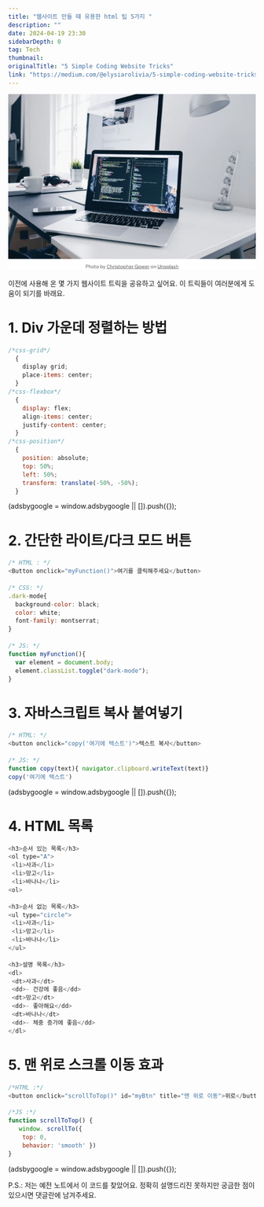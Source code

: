 ```yaml
---
title: "웹사이트 만들 때 유용한 html 팁 5가지 "
description: ""
date: 2024-04-19 23:30
sidebarDepth: 0
tag: Tech
thumbnail: 
originalTitle: "5 Simple Coding Website Tricks"
link: "https://medium.com/@elysiarolivia/5-simple-coding-website-tricks-0a67fbad780f"
---
```



<img src="./img/5SimpleCodingWebsiteTricks_0.png" />

이전에 사용해 온 몇 가지 웹사이트 트릭을 공유하고 싶어요. 이 트릭들이 여러분에게 도움이 되기를 바래요.

# 1. Div 가운데 정렬하는 방법

```js
/*css-grid*/ 
  { 
    display grid; 
    place-items: center;
  }
/*css-flexbox*/ 
  { 
    display: flex; 
    align-items: center; 
    justify-content: center;
  }
/*css-position*/  
  { 
    position: absolute; 
    top: 50%; 
    left: 50%; 
    transform: translate(-50%, -50%);
  }
```

<!-- ui-log 수평형 -->
<ins class="adsbygoogle"
  style="display:block"
  data-ad-client="ca-pub-4877378276818686"
  data-ad-slot="9743150776"
  data-ad-format="auto"
  data-full-width-responsive="true"></ins>
<component is="script">
(adsbygoogle = window.adsbygoogle || []).push({});
</component>

# 2. 간단한 라이트/다크 모드 버튼

```js
/* HTML : */ 
<Button onclick="myFunction()">여기를 클릭해주세요</button>

/* CSS: */ 
.dark-mode{ 
  background-color: black;  
  color: white;  
  font-family: montserrat;
}

/* JS: */ 
function myFunction(){  
  var element = document.body;  
  element.classList.toggle("dark-mode");
}
```

# 3. 자바스크립트 복사 붙여넣기

```js
/* HTML: */
<button onclick="copy('여기에 텍스트')">텍스트 복사</button>

/* JS: */
function copy(text){ navigator.clipboard.writeText(text)}
copy('여기에 텍스트')
```

<!-- ui-log 수평형 -->
<ins class="adsbygoogle"
  style="display:block"
  data-ad-client="ca-pub-4877378276818686"
  data-ad-slot="9743150776"
  data-ad-format="auto"
  data-full-width-responsive="true"></ins>
<component is="script">
(adsbygoogle = window.adsbygoogle || []).push({});
</component>

# 4. HTML 목록

```js
<h3>순서 있는 목록</h3>
<ol type="A">
 <li>사과</li>
 <li>망고</li>
 <li>바나나</li>
<ol>

<h3>순서 없는 목록</h3>
<ul type="circle">
 <li>사과</li>
 <li>망고</li>
 <li>바나나</li>
</ul>

<h3>설명 목록</h3>
<dl>
 <dt>사과</dt>
 <dd>- 건강에 좋음</dd>
 <dt>망고</dt>
 <dd>- 좋아해요</dd>
 <dt>바나나</dt>
 <dd>- 체중 증가에 좋음</dd>
</dl>
```

# 5. 맨 위로 스크롤 이동 효과

```js
/*HTML :*/ 
<button onclick="scrollToTop()" id="myBtn" title="맨 위로 이동">위로</button>

/*JS :*/
function scrollToTop() {
   window. scrollTo({
    top: 0,
    behavior: 'smooth' })
}
```

<!-- ui-log 수평형 -->
<ins class="adsbygoogle"
  style="display:block"
  data-ad-client="ca-pub-4877378276818686"
  data-ad-slot="9743150776"
  data-ad-format="auto"
  data-full-width-responsive="true"></ins>
<component is="script">
(adsbygoogle = window.adsbygoogle || []).push({});
</component>

P.S.: 저는 예전 노트에서 이 코드를 찾았어요. 정확히 설명드리진 못하지만 궁금한 점이 있으시면 댓글란에 남겨주세요.